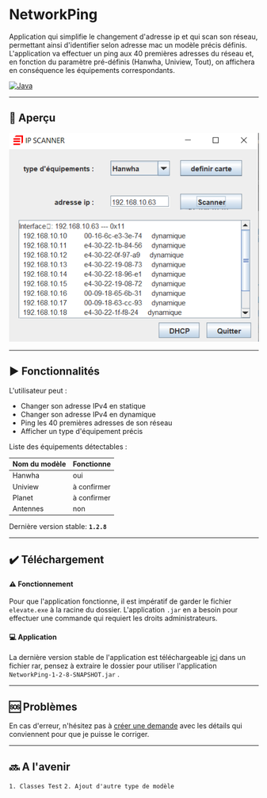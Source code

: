 # NetworkPing
Application qui simplifie le changement d'adresse ip et qui scan son réseau, permettant ainsi d'identifier selon adresse mac un modèle précis définis. L'application va effectuer un ping aux 40 premières adresses du réseau et, en fonction du paramètre pré-définis (Hanwha, Uniview, Tout), on affichera en conséquence les équipements correspondants.

[![Java](https://img.shields.io/badge/java-%23ED8B00.svg?style=for-the-badge&logo=openjdk&logoColor=white)]()

---

## 📌 Aperçu

![Apercu](https://github.com/clementolivierdev/NetworkPing/blob/main/githubResources/CaptureIHM.PNG)

---

## ▶️ Fonctionnalités
L'utilisateur peut :
- Changer son adresse IPv4 en statique
- Changer son adresse IPv4 en dynamique
- Ping les 40 premières adresses de son réseau
- Afficher un type d'équipement précis

Liste des équipements détectables :

| Nom du modèle   | Fonctionne    |
|-----------------|---------------|
| Hanwha          | oui           |
| Uniview         | à confirmer   |
| Planet          | à confirmer   |
| Antennes        | non           |

Dernière version stable: **```1.2.8```**

---

## ✔️ Téléchargement

#### ⚠️ Fonctionnement

Pour que l'application fonctionne, il est impératif de garder le fichier ```elevate.exe``` à la racine du dossier. L'application ```.jar``` en a besoin pour effectuer une commande qui requiert les droits administrateurs.

#### 💻 Application

La dernière version stable de l'application est téléchargeable [ici](https://github.com/clementolivierdev/NetworkPing/releases/download/1.2.8/LogicielNetworkPing.rar) dans un fichier rar, pensez à extraire le dossier pour utiliser l'application ```NetworkPing-1-2-8-SNAPSHOT.jar``` .

---

## 🆘 Problèmes

En cas d'erreur, n'hésitez pas à [créer une demande](https://github.com/clementolivierdev/NetworkPing/issues/new) avec les détails qui conviennent pour que je puisse le corriger.

---

## 🔜 A l'avenir

`1. Classes Test`
`2. Ajout d'autre type de modèle`
